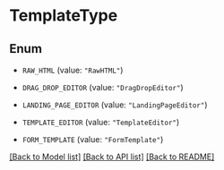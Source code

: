 # TemplateType

## Enum


* `RAW_HTML` (value: `"RawHTML"`)

* `DRAG_DROP_EDITOR` (value: `"DragDropEditor"`)

* `LANDING_PAGE_EDITOR` (value: `"LandingPageEditor"`)

* `TEMPLATE_EDITOR` (value: `"TemplateEditor"`)

* `FORM_TEMPLATE` (value: `"FormTemplate"`)


[[Back to Model list]](../README.md#documentation-for-models) [[Back to API list]](../README.md#documentation-for-api-endpoints) [[Back to README]](../README.md)



